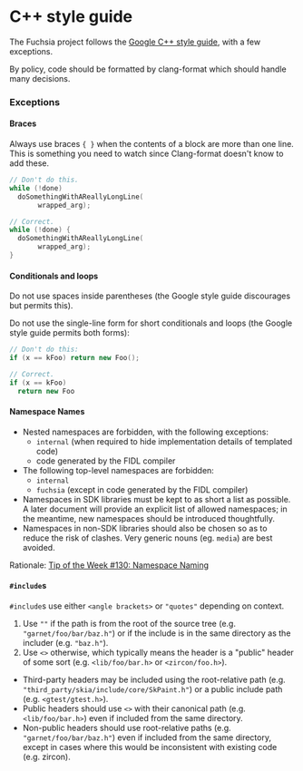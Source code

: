 C++ style guide
===============

The Fuchsia project follows the [Google C++ style guide][google-guide], with a
few exceptions.

By policy, code should be formatted by clang-format which should handle many
decisions.

### Exceptions

#### Braces

Always use braces `{ }` when the contents of a block are more than one line.
This is something you need to watch since Clang-format doesn't know to add
these.

```cpp
// Don't do this.
while (!done)
  doSomethingWithAReallyLongLine(
       wrapped_arg);

// Correct.
while (!done) {
  doSomethingWithAReallyLongLine(
       wrapped_arg);
}
```


#### Conditionals and loops

Do not use spaces inside parentheses (the Google style guide discourages but
permits this).

Do not use the single-line form for short conditionals and loops (the Google
style guide permits both forms):

```cpp
// Don't do this:
if (x == kFoo) return new Foo();

// Correct.
if (x == kFoo)
  return new Foo
```

#### Namespace Names

* Nested namespaces are forbidden, with the following exceptions:
  - `internal` (when required to hide implementation details of templated code)
  - code generated by the FIDL compiler
* The following top-level namespaces are forbidden:
  - `internal`
  - `fuchsia` (except in code generated by the FIDL compiler)
* Namespaces in SDK libraries must be kept to as short a list as possible.
  A later document will provide an explicit list of allowed namespaces; in the
  meantime, new namespaces should be introduced thoughtfully.
* Namespaces in non-SDK libraries should also be chosen so as to reduce the risk
  of clashes. Very generic nouns (eg. `media`) are best avoided.

Rationale: [Tip of the Week #130: Namespace Naming][totw-130]

[google-guide]: https://google.github.io/styleguide/cppguide.html
[totw-130]: https://abseil.io/tips/130

#### `#include`s

`#include`s use either `<angle brackets>` or `"quotes"` depending on context.

1) Use `""` if the path is from the root of the source tree (e.g.
   `"garnet/foo/bar/baz.h"`) or if the include is in the same directory as the
   includer (e.g. `"baz.h"`).
2) Use `<>` otherwise, which typically means the header is a "public" header of
   some sort (e.g. `<lib/foo/bar.h>` or `<zircon/foo.h>`).

* Third-party headers may be included using the root-relative path (e.g.
  `"third_party/skia/include/core/SkPaint.h"`) or a public include path (e.g.
  `<gtest/gtest.h>`).
* Public headers should use `<>` with their canonical path (e.g.
  `<lib/foo/bar.h>`) even if included from the same directory.
* Non-public headers should use root-relative paths (e.g.
  `"garnet/foo/bar/baz.h"`) even if included from the same directory, except in
  cases where this would be inconsistent with existing code (e.g. zircon).
